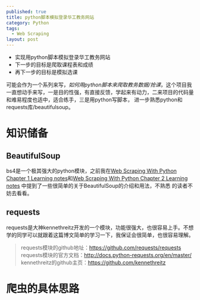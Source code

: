 ```yaml
---
published: true
title: python脚本模拟登录华工教务网站
category: Python
tags: 
  - Web Scraping
layout: post
---
```


* 实现用python脚本模拟登录华工教务网站  
* 下一步的目标是爬取课程表和成绩
* 再下一步的目标是模拟选课

可能会作为一个系列来写，*如何用python脚本来爬取教务数据/抢课*，这个项目我一直想动手来写，一是目的性强，有直接反馈，学起来有动力，二来项目的代码量和难易程度也适中，适合练手，三是用python写脚本，
进一步熟悉python和requests库/beautifulsoup。

# 知识储备

## BeautifulSoup

bs4是一个极其强大的python模块，之前我在[Web Scraping With Python Chapter 1 Learning notes](http://logos23333.top/python/2018/01/26/python%E7%BD%91%E7%BB%9C%E7%88%AC%E8%99%AB%E5%AD%A6%E4%B9%A0(Chapter1)/)和[Web Scraping With Python Chapter 2 Learning notes](http://logos23333.top/python/2018/01/27/python%E7%BD%91%E7%BB%9C%E7%88%AC%E8%99%AB%E5%AD%A6%E4%B9%A0(Chapter2)/) 中提到了一些很简单的关于BeautifulSoup的介绍和用法，不熟悉
的读者不妨去看看。

## requests

requests是大神kennethreitz开发的一个模块，功能很强大，也很容易上手。不想学的同学可以就跟着这篇博文简单的学习一下，我保证会很简单，也很容易理解。

>requests模块的github地址：https://github.com/requests/requests  
requests模块的官方文档：http://docs.python-requests.org/en/master/  
kennethreitz的github主页：https://github.com/kennethreitz  

# 爬虫的具体思路

